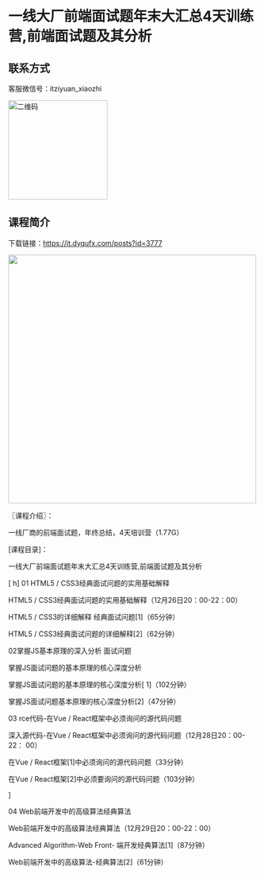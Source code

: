 # 一线大厂前端面试题年末大汇总4天训练营,前端面试题及其分析

## 联系方式

客服微信号：itziyuan_xiaozhi

<img src="https://ziyuanyun.oss-cn-guangzhou.aliyuncs.com/common/20240614073449/666b82192834a.jpg" width="200" height="200" alt="二维码">

## 课程简介

下载链接：https://it.dyqufx.com/posts?id=3777

<img src="https://ziyuanyun.oss-cn-guangzhou.aliyuncs.com/yun/20240515185330/6644942a5b681.jpg" width="500" alt="">

  〖课程介绍〗：

 一线厂商的前端面试题，年终总结，4天培训营（1.77G）

 [课程目录]：

 一线大厂前端面试题年末大汇总4天训练营,前端面试题及其分析



 [ h] 01 HTML5 / CSS3经典面试问题的实用基础解释

 HTML5 / CSS3经典面试问题的实用基础解释（12月26日20：00-22：00）

 HTML5 / CSS3的详细解释 经典面试问题[1]（65分钟）

 HTML5 / CSS3经典面试问题的详细解释[2]（62分钟）

 02掌握JS基本原理的深入分析 面试问题

 掌握JS面试问题的基本原理的核心深度分析

 掌握JS面试问题的基本原理的核心深度分析[ 1]（102分钟）

 掌握JS面试问题基本原理的核心深度分析[2]（47分钟）

 03 rce代码-在Vue / React框架中必须询问的源代码问题

 深入源代码-在Vue / React框架中必须询问的源代码问题（12月28日20：00-22： 00）

 在Vue / React框架[1]中必须询问的源代码问题（33分钟）

 在Vue / React框架[2]中必须要询问的源代码问题（103分钟）

 ]

 04 Web前端开发中的高级算法经典算法

 Web前端开发中的高级算法经典算法（12月29日20：00-22：00）

 Advanced Algorithm-Web Front- 端开发经典算法[1]（87分钟）

 Web前端开发中的高级算法-经典算法[2]（61分钟）

  